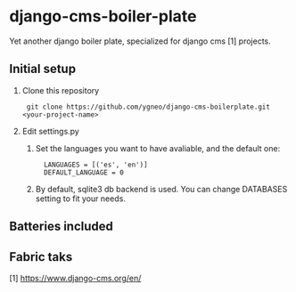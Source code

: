 django-cms-boiler-plate
=======================

Yet another django boiler plate, specialized for django cms [1] projects.

Initial setup
-------------

1. Clone this repository

        git clone https://github.com/ygneo/django-cms-boilerplate.git <your-project-name>


1. Edit settings.py
   1. Set the languages you want to have avaliable, and the default one:

            LANGUAGES = [('es', 'en')]
            DEFAULT_LANGUAGE = 0

   1. By default, sqlite3 db backend is used. You can change DATABASES setting to fit your needs.

Batteries included
------------------


Fabric taks
-----------


[1] https://www.django-cms.org/en/
